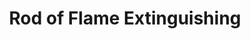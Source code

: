 ---
title: "Rod of Flame Extinguishing"

rod:
  aura: "Strong transmutation"
  casterLevel: "12th"
  prerequisites:
    feats: ["{% feat_link craft-rod %}"]
    spells: ["{% spell_link pyrotechnics %}"]
    special: []
  marketPrice: 15000
  description: |
    This rod can extinguish Medium or smaller nonmagical fires with simply a touch (a standard action). For the rod to be effective against other sorts of fires, the wielder must expend 1 or more of the rod's charges.

    Extinguishing a Large or larger nonmagical fire, or a magic fire of Medium or smaller (such as that of a flaming weapon or a {% spell_link burning-hands %} spell), expends 1 charge. Continual magic flames, such as those of a weapon or a fire creature, are suppressed for 6 rounds and flare up again after that time. To extinguish an instantaneous fire spell, the rod must be within the area of the effect and the wielder must have used a ready action, effectively countering the entire spell.

    When applied to Large or larger magic fires, such as those caused by {% spell_link fireball %}, {% spell_link flame-strike %}, or {% spell_link wall-of-fire %}, extinguishing the flames expends 2 charges from the rod.

    If the device is used upon a fire creature (a melee touch attack), it deals 6d6 points of damage to the creature. This use requires 3 charges.

    A _rod of flame extinguishing_ has 10 charges when found. Spent charges are renewed every day, so that a wielder can expend up to 10 charges in any 24-hour period.
---